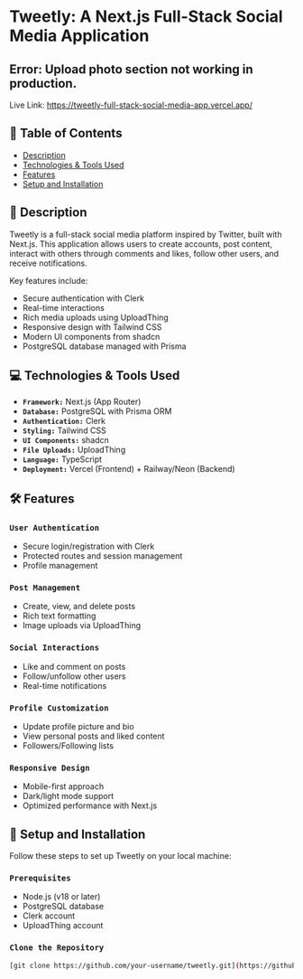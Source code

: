 # Tweetly: A Next.js Full-Stack Social Media Application

## Error: Upload photo section not working in production.

Live Link: https://tweetly-full-stack-social-media-app.vercel.app/

## 📑 Table of Contents

- [Description](#-description)
- [Technologies & Tools Used](#-technologies--tools-used)
- [Features](#-features)
- [Setup and Installation](#-setup-and-installation)

## 📄 Description

Tweetly is a full-stack social media platform inspired by Twitter, built with Next.js. This application allows users to create accounts, post content, interact with others through comments and likes, follow other users, and receive notifications. 

Key features include:
- Secure authentication with Clerk
- Real-time interactions
- Rich media uploads using UploadThing
- Responsive design with Tailwind CSS
- Modern UI components from shadcn
- PostgreSQL database managed with Prisma

## 💻 Technologies & Tools Used

- **`Framework:`** Next.js (App Router)
- **`Database:`** PostgreSQL with Prisma ORM
- **`Authentication:`** Clerk
- **`Styling:`** Tailwind CSS
- **`UI Components:`** shadcn
- **`File Uploads:`** UploadThing
- **`Language:`** TypeScript
- **`Deployment:`** Vercel (Frontend) + Railway/Neon (Backend)

## 🛠 Features

### `User Authentication`

- Secure login/registration with Clerk
- Protected routes and session management
- Profile management

### `Post Management`

- Create, view, and delete posts
- Rich text formatting
- Image uploads via UploadThing

### `Social Interactions`

- Like and comment on posts
- Follow/unfollow other users
- Real-time notifications

### `Profile Customization`

- Update profile picture and bio
- View personal posts and liked content
- Followers/Following lists

### `Responsive Design`

- Mobile-first approach
- Dark/light mode support
- Optimized performance with Next.js

## 🚀 Setup and Installation

Follow these steps to set up Tweetly on your local machine:

### `Prerequisites`

- Node.js (v18 or later)
- PostgreSQL database
- Clerk account
- UploadThing account

### `Clone the Repository`

```bash
[git clone https://github.com/your-username/tweetly.git](https://github.com/Mohosin999/FullStack-Social-Media-App-Next.js.git)
